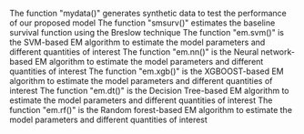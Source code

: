 The function "mydata()" generates synthetic data to test the performance of our proposed model
The function "smsurv()" estimates the baseline survival function using the Breslow technique
The function "em.svm()" is the SVM-based EM algorithm to estimate the model parameters and different quantities of interest
The function "em.nn()" is the Neural network-based EM algorithm to estimate the model parameters and different quantities of interest
The function "em.xgb()" is the XGBOOST-based EM algorithm to estimate the model parameters and different quantities of interest
The function "em.dt()" is the Decision Tree-based EM algorithm to estimate the model parameters and different quantities of interest
The function "em.rf()" is the Random forest-based EM algorithm to estimate the model parameters and different quantities of interest
